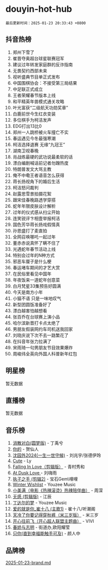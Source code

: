 # douyin-hot-hub

`最后更新时间：2025-01-23 20:33:43 +0800`

## 抖音热榜

1. 郑州下雪了
1. 崔晋夺奥超台球星联赛冠军
1. 建议过年转发家庭群的反诈指南
1. 无畏契约西部未来
1. 视听盛典节目单正式发布
1. 中国围棋协会：不接受第三局结果
1. 中足联正式成立
1. 王者荣耀春节版本上线
1. 和平精英年兽模式通关攻略
1. 叶光富获“二级航天功勋奖章”
1. 白鹿前世今生红衣变装
1. 多位棋手为柯洁发声
1. EDG打出13比0
1. 郑州一人跳桥被火车撞亡不实
1. 春运遇见今冬最强寒潮
1. 柯洁选择退赛 无缘“九冠王”
1. 湖南卫视春晚
1. 肖战练最硬的武功说最柔软的话
1. 漂白编剧喊话前记者勿蹭热度
1. 特朗普发文大骂主教
1. 俺不中嘞王者语音怎么获得
1. 蒋长扬视角下的婚后生活
1. 柯洁怒问裁判
1. 赵露思雪景拍摄花絮
1. 跟宋佳春晚路透学穿搭
1. 蛇年年限皮肤设计解析
1. 过年的仪式感从扫尘开始
1. 连笑锐评卞相壹举报柯洁
1. 国色芳华蒋长扬戏假情真
1. 孙恩盛打了麦直拍
1. 全网召唤哪吒一起过年
1. 董赤赤说真怀了瞒不住了
1. 光遇蛇年春节活动上线
1. 特别会过年的N种方式
1. 邪恶车厘子是什么梗
1. 春运堵车期间的才艺大赏
1. 在民俗里看见中国年
1. 年夜饭来一道蛇年创意菜
1. 白月梵星33集预告好圆满
1. 今天是南方小年
1. 小猫不语 只是一味地叹气
1. 新型团圆饭准备好了
1. 漂白越害怕越想看
1. 张百乔在台球赛上演小品
1. 哈尔滨新晋打卡点太绝了
1. 男朋友假装网约车司机送我回家
1. 刘晓庆说下次不去一路繁花了
1. 在抖音年张力拉满了
1. 宋雨琦一句男朋友节目效果爆炸
1. 周峻纬全英向外国人科普新年红包

## 明星榜

暂无数据

## 直播榜

暂无数据

## 音乐榜

1. [消散对白(圆梦版)](https://sf5-hl-cdn-tos.douyinstatic.com/obj/tos-cn-ve-2774/og4jB5I5IizzoZVAAAzWgBMAsMDWoArfwBOiFs) - 丁禹兮
1. [你的](https://sf5-hl-cdn-tos.douyinstatic.com/obj/tos-cn-ve-2774/oYuIeKf42jB7sEV6B2upMdpYAgfrQWj0FeRegh) - 贺仙人
1. [沈园外2024(一生一世守候)](https://sf5-hl-cdn-tos.douyinstatic.com/obj/tos-cn-ve-2774/oAIYMHGCmKaYKFDd6FZBf9AfMfx1eErAAEJAFH) - 刘兆宇/张德伊玲
1. [Cute](https://sf5-hl-cdn-tos.douyinstatic.com/obj/tos-cn-ve-2774/o4IbIzHWKAAB4wsS5qMBRiiAlEBGTpQRNfFvuo) - Ly
1. [Falling In Love（剪辑版）](https://sf5-hl-cdn-tos.douyinstatic.com/obj/tos-cn-ve-2774/o8ajpA8zzgBPahbBIO8AcKGBLJezFCRd1wfP9f) - 青村秀和
1. [ At Dusk  Love ](https://sf5-hl-cdn-tos.douyinstatic.com/obj/tos-cn-ve-2774/o8CrpCf5CaYgI4ZrtQgMQAFEfuGqNnRSDQAPBc) - 刘嗨雨
1. [执子之手 (剪辑2)](https://sf5-hl-cdn-tos.douyinstatic.com/obj/tos-cn-ve-2774/oUoZLQjCc31XzqsBnBQUNgeKtYPBcgbFDwtfcu) - 宝石Gem\哩哩
1. [Winter Wishlist](https://sf5-hl-cdn-tos.douyinstatic.com/obj/tos-cn-ve-2774/oIIgUOeamCFCVAzxN6MFRLIBlLGpUqQxeeHrLE) - Youzee Music
1. [小美满（电影《热辣滚烫》热辣陪伴曲）](https://sf6-cdn-tos.douyinstatic.com/obj/tos-cn-ve-2774/o0GAn2lSgfZIDUgtevCGDQYnFg4CwnrBaxbTZL) - 周深
1. [无感 (剪辑版)](https://sf5-hl-cdn-tos.douyinstatic.com/obj/tos-cn-ve-2774/o0eIsUzJBDlQaQFC5OFlgbMEZC1TFYBftOBn6p) - 江辰
1. [丁达尔的梦](https://sf5-hl-cdn-tos.douyinstatic.com/obj/tos-cn-ve-2774/oMU3WirUZBVQkAC9ccG5P2IQirziZM2RTInUY) - Youzee Music
1. [爱的就是你_崔十八 (主歌1)](https://sf5-hl-cdn-tos.douyinstatic.com/obj/tos-cn-ve-2774/oI5BO5DhFZ6UTcNCnZaOCBLtZ7WIMQGfgnXf5E) - 崔十八/听潮阁
1. [天冷了你要记得穿秋裤（米三岁版）](https://sf5-hl-cdn-tos.douyinstatic.com/obj/tos-cn-ve-2774/oQlIwVIDWiZ6BQilAorS7MA0AgCkQDvcZAdm1) - 米三岁
1. [开心往前飞（开心超人联盟主题曲）](https://sf5-hl-cdn-tos.douyinstatic.com/obj/tos-cn-ve-2774/9d8fb7c82cf1421fb93a9fe925275e0a) - VIVI
1. [春娇与志明](https://sf5-hl-cdn-tos.douyinstatic.com/obj/tos-cn-ve-2774/e530d8fceb7044b39707d7f9ff54add1) - 街道办,欧阳耀莹
1. [只你(直到幸福能触手可及)](https://sf5-hl-cdn-tos.douyinstatic.com/obj/tos-cn-ve-2774/o0lBkRDzFTeaVSUz3ZZSCBVtZ5DIMQGfgmEAuE) - 颜人中

## 品牌榜

[2025-01-23-brand.md](2025-01-23-brand.md)
